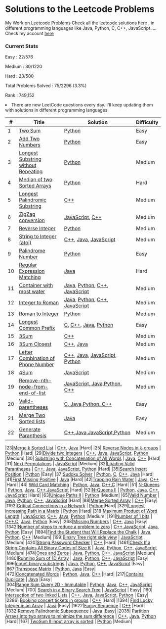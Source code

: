 # Solutions to the Leetcode Problems 
My Work on Leetcode Problems
Check all the leetcode solutions here , in different programming languages like Java, Python, C, C++, JavaScript ....
Check my account [here](https://leetcode.com/monitsharma/)

### Current Stats

Easy : 22/576

Medium : 30/1220

Hard : 23/500

Total Problems Solved : 75/2296 (3.3%)

Rank : 749,152

<li> There are new LeetCode questions every day. I'll keep updating them with solutions in different programming languages
  

| # | Title | Solution | Difficulty |
|---| ----- | -------- | ---------- |
|1|[Two Sum](https://leetcode.com/problems/two-sum/) | [Python](https://github.com/MonitSharma/LeetCode-Solutions/blob/main/twosum.py) |Easy|
|2|[Add Two Numbers](https://leetcode.com/problems/add-two-numbers/) | [Python](https://github.com/MonitSharma/LeetCode-Solutions/blob/main/addtwonumbers.py) |Easy|
|3|[Longest Substring without Repeating](https://leetcode.com/problems/longest-substring-without-repeating-characters/) |  [Python](https://github.com/MonitSharma/LeetCode-Solutions/blob/main/longestsubstringwithoutrepeating.py) |Medium|
|4|[Median of two Sorted Arrays](https://leetcode.com/problems/median-of-two-sorted-arrays/) |  [Python](https://github.com/MonitSharma/LeetCode-Solutions/blob/main/medianoftwosortedarrays.py) |Hard|
|5|[Longest Palindromic Substring](https://leetcode.com/problems/longest-palindromic-substring/) |  [C++](https://github.com/MonitSharma/LeetCode-Solutions/blob/main/longest%20palindromic%20substring.cpp) |Medium|
 |6|[ZigZag conversion](https://leetcode.com/problems/zigzag-conversion/) |   [JavaScript](https://github.com/MonitSharma/LeetCode-Solutions/blob/main/zigzag%20conversion.js), [C++](https://github.com/MonitSharma/LeetCode-Solutions/blob/main/zigzag%20conversion.cpp) |Medium|
 |7|[Reverse Integer](https://leetcode.com/problems/reverse-integer/) | [Python](https://github.com/MonitSharma/LeetCode-Solutions/blob/main/reverseInteger.py) |Medium|
|8|[String to Integer (atoi)](https://leetcode.com/problems/string-to-integer-atoi/) |   [C++](https://github.com/MonitSharma/LeetCode-Solutions/blob/main/string%20to%20integer%20(atoi).cpp), [Java](https://github.com/MonitSharma/LeetCode-Solutions/blob/main/string%20to%20integer%20(atoi).java), [JavaScript](https://github.com/MonitSharma/LeetCode-Solutions/blob/main/string%20to%20integer%20(atoi).js) |Medium|  
 |9|[Palindrome Number](https://leetcode.com/problems/palindrome-number/) |   [Python](https://github.com/MonitSharma/LeetCode-Solutions/blob/main/palindrome.py) |Easy|
|10|[Regular Expression Matching](https://leetcode.com/problems/regular-expression-matching/submissions/) |   [Java](https://github.com/MonitSharma/LeetCode-Solutions/blob/main/regular%20expression%20matching.java) |Hard|
|11|[Container with most water](https://leetcode.com/problems/container-with-most-water/) |   [Java](https://github.com/MonitSharma/LeetCode-Solutions/blob/main/container%20with%20most%20water.java), [Python](https://github.com/MonitSharma/LeetCode-Solutions/blob/main/container%20with%20most%20water.py), [C++](https://github.com/MonitSharma/LeetCode-Solutions/blob/main/container%20with%20most%20water.cpp), [JavaScript](https://github.com/MonitSharma/LeetCode-Solutions/blob/main/container%20with%20most%20water.js) |Medium|
|12|[Integer to Roman](https://leetcode.com/problems/integer-to-roman/) |   [Java](https://github.com/MonitSharma/LeetCode-Solutions/blob/main/integer%20to%20roman.java), [Python](https://github.com/MonitSharma/LeetCode-Solutions/blob/main/integer%20to%20roman.py), [C++](https://github.com/MonitSharma/LeetCode-Solutions/blob/main/integer%20to%20roman.cpp), [JavaScript](https://github.com/MonitSharma/LeetCode-Solutions/blob/main/integer%20to%20roman.js) |Medium|
|13|[Roman to Integer](https://leetcode.com/problems/roman-to-integer) |   [Python](https://github.com/MonitSharma/LeetCode-Solutions/blob/main/roman_to_integer.py) |Medium|
 |14|[Longest Common Prefix](https://leetcode.com/problems/longest-common-prefix/) | [C](https://github.com/MonitSharma/LeetCode-Solutions/blob/main/longest%20common%20prefix.c), [C++](https://github.com/MonitSharma/LeetCode-Solutions/blob/main/longest%20common%20prefix.cpp), [Java](https://github.com/MonitSharma/LeetCode-Solutions/blob/main/longest%20common%20prefix.java), [Python](https://github.com/MonitSharma/LeetCode-Solutions/blob/main/longest%20common%20prefix.py) |Easy|
|15|[3Sum](https://leetcode.com/problems/3sum/) |   [C++](https://github.com/MonitSharma/LeetCode-Solutions/blob/main/3sum.cpp) |Medium|
|16|[3Sum Closest](https://leetcode.com/problems/3sum-closest/) |   [C++](https://github.com/MonitSharma/LeetCode-Solutions/blob/main/3sum%20closest.cpp), [Java](https://github.com/MonitSharma/LeetCode-Solutions/blob/main/3sum%20closest.java) |Medium|
|17|[Letter Combination of Phone Number](https://leetcode.com/problems/letter-combinations-of-a-phone-number/) |   [C++](https://github.com/MonitSharma/LeetCode-Solutions/blob/main/letter%20combination%20of%20a%20phone%20number.cpp), [Java](https://github.com/MonitSharma/LeetCode-Solutions/blob/main/letter%20combination%20of%20a%20phone%20number.java), [JavaScript](https://github.com/MonitSharma/LeetCode-Solutions/blob/main/letter%20combination%20of%20a%20phone%20number.js), [Python](https://github.com/MonitSharma/LeetCode-Solutions/blob/main/letter%20combination%20of%20a%20phone%20number.py) |Medium|
|18|[4Sum](https://leetcode.com/problems/4sum/) |   [JavaScript](https://github.com/MonitSharma/LeetCode-Solutions/blob/main/4sum.js) |Medium|
|19|[Remove-nth-node-from-end-of-list](https://github.com/MonitSharma/LeetCode-Solutions/blob/main/19-remove-nth-node-from-end-of-list/README.md) |   [JavaScript, Java,Python. C++](https://github.com/MonitSharma/LeetCode-Solutions/tree/main/19-remove-nth-node-from-end-of-list) |Medium|
|20|[Valid-parentheses](https://github.com/MonitSharma/LeetCode-Solutions/blob/main/20-valid-parentheses/README.md) |   [C, Java,Python. C++](https://github.com/MonitSharma/LeetCode-Solutions/tree/main/20-valid-parentheses) |Easy|
|21|[Merge Two Sorted lists](https://github.com/MonitSharma/LeetCode-Solutions/blob/main/21-merge-two-sorted-lists/README.md) |   [Java](https://github.com/MonitSharma/LeetCode-Solutions/tree/main/21-merge-two-sorted-lists) |Easy|
|22|[Generate Paranthesis](https://github.com/MonitSharma/LeetCode-Solutions/blob/main/22-generate-parentheses/README.md) |   [C++,Java,JavaScript,Python](https://github.com/MonitSharma/LeetCode-Solutions/tree/main/22-generate-parentheses) |Medium|

|23|[Merge k Sorted List](https://leetcode.com/problems/merge-k-sorted-lists/) |   [C++](https://github.com/MonitSharma/LeetCode-Solutions/blob/main/merge%20k%20sorted%20list.cpp), [Java](https://github.com/MonitSharma/LeetCode-Solutions/blob/main/merge%20k%20sorted%20list.java) |Hard|
|25| [Reverse Nodes in k-groups](https://leetcode.com/problems/reverse-nodes-in-k-group/) | [Python](https://github.com/MonitSharma/LeetCode-Solutions/blob/main/reverse%20nodes%20in%20k%20groups.py) |Hard|
|29|[Divide two Integers](https://leetcode.com/problems/divide-two-integers/) | [C++](https://github.com/MonitSharma/LeetCode-Solutions/blob/main/divide%20two%20integers.cpp), [Java](https://github.com/MonitSharma/LeetCode-Solutions/blob/main/divide%20two%20integers.java), [JavaScript](https://github.com/MonitSharma/LeetCode-Solutions/blob/main/divide%20two%20integers.js), [Python](https://github.com/MonitSharma/LeetCode-Solutions/blob/main/divide%20two%20integers.py) |Medium|
|30| [Substring with Concatenation of All Words](https://leetcode.com/problems/substring-with-concatenation-of-all-words/) | [Java](https://github.com/MonitSharma/LeetCode-Solutions/blob/main/substring%20with%20concatenation%20of%20all%20word.java), [C++](https://github.com/MonitSharma/LeetCode-Solutions/blob/main/substring%20with%20concatenation%20of%20all%20word.cpp) |Hard|
|31| [Next Permutations](https://leetcode.com/problems/next-permutation/) | [JavaScript](https://github.com/MonitSharma/LeetCode-Solutions/blob/main/next%20permutation.js) |Medium|
|32|[Loading Valid Parantheses](https://leetcode.com/problems/longest-valid-parentheses/) | [C++](https://github.com/MonitSharma/LeetCode-Solutions/blob/main/loading_paranthesis.cpp), [Java](https://github.com/MonitSharma/LeetCode-Solutions/blob/main/loading_paranthesis.java), [JavaScript](https://github.com/MonitSharma/LeetCode-Solutions/blob/main/loading_paranthesis.js), [Python](https://github.com/MonitSharma/LeetCode-Solutions/blob/main/loading_paranthesis.py) |Hard|
|35|[Search Insert Position](https://leetcode.com/problems/search-insert-position/) | [Python](https://github.com/MonitSharma/LeetCode-Solutions/blob/main/search_insert_position.py) |Easy|
|37|[Sudoku Solver](https://leetcode.com/problems/sudoku-solver/) | [Python](https://github.com/MonitSharma/LeetCode-Solutions/blob/main/sudoku%20solver.py), [C](https://github.com/MonitSharma/LeetCode-Solutions/blob/main/sudoku%20solver.c), [C++](https://github.com/MonitSharma/LeetCode-Solutions/blob/main/sudoku%20solver.cpp), [Java](https://github.com/MonitSharma/LeetCode-Solutions/blob/main/sudoku%20solver.java) |Hard|
|41|[First Missing Positive](https://leetcode.com/problems/first-missing-positive/) | [Java](https://github.com/MonitSharma/LeetCode-Solutions/blob/main/first%20missing%20positive.java) |Hard|
|42|[Trapping Rain Water](https://leetcode.com/problems/trapping-rain-water/) | [Java](https://github.com/MonitSharma/LeetCode-Solutions/blob/main/trapping%20rainwater.java), [C++](https://github.com/MonitSharma/LeetCode-Solutions/blob/main/trapping%20rainwater.cpp) |Hard|
 |44| [Wild Card Matching](https://leetcode.com/problems/wildcard-matching/) | [Python](https://github.com/MonitSharma/LeetCode-Solutions/blob/main/wildcard%20matching.py), [Java](https://github.com/MonitSharma/LeetCode-Solutions/blob/main/wildcard%20matching.java), [C++](https://github.com/MonitSharma/LeetCode-Solutions/blob/main/wildcard%20matching.cpp),[C](https://github.com/MonitSharma/LeetCode-Solutions/blob/main/wildcard%20matching.c) |Hard|
 |51| [N-Queens](https://leetcode.com/problems/n-queens/) | [Python](https://github.com/MonitSharma/LeetCode-Solutions/blob/main/n-queens.py), [Java](https://github.com/MonitSharma/LeetCode-Solutions/blob/main/n-queens.java), [C++](https://github.com/MonitSharma/LeetCode-Solutions/blob/main/n-queens.cpp),[JavaScript](https://github.com/MonitSharma/LeetCode-Solutions/blob/main/n-queens.js) |Hard|
|52|[N-Queens II](https://leetcode.com/problems/n-queens-ii/) |   [Python](https://github.com/MonitSharma/LeetCode-Solutions/blob/main/n-queens%202.py), [Java](https://github.com/MonitSharma/LeetCode-Solutions/blob/main/n-queens%202.java), [C++](https://github.com/MonitSharma/LeetCode-Solutions/blob/main/n-queens%202.cpp), [JavaScript](https://github.com/MonitSharma/LeetCode-Solutions/blob/main/n-queens%202.js) |Hard| 
|63|[Unique Paths II](https://leetcode.com/problems/unique-paths-ii/) |   [Python](https://github.com/MonitSharma/LeetCode-Solutions/blob/main/unique_paths_2.py) |Medium| 
|65|[Valid Number](https://leetcode.com/problems/valid-number/) |   [Java](https://github.com/MonitSharma/LeetCode-Solutions/blob/main/valid%20number.java), [Python](https://github.com/MonitSharma/LeetCode-Solutions/blob/main/valid%20number.py), [C++](https://github.com/MonitSharma/LeetCode-Solutions/blob/main/valid%20number.cpp), [JavaScript](https://github.com/MonitSharma/LeetCode-Solutions/blob/main/valid%20number.js) |Hard|
|88|[Merge Sorted Array](https://leetcode.com/problems/merge-sorted-array/) |   [C++](https://github.com/MonitSharma/LeetCode-Solutions/blob/main/merge%20sorted%20array.cpp) |Easy|  
|1192|[Critical Connections in a Network](https://leetcode.com/problems/critical-connections-in-a-network/) | [Python](https://github.com/MonitSharma/LeetCode-Solutions/blob/main/critical_connections_in_a_network.py)|Hard|
|329|[Longest Increasing Path in a Matrix](https://leetcode.com/problems/longest-increasing-path-in-a-matrix/) |  [Python](https://github.com/MonitSharma/LeetCode-Solutions/blob/main/longest_increasing_path_in_a_matrix.py) |Hard|
|318|[Maximum Product of Word Length](https://leetcode.com/problems/maximum-product-of-word-lengths/) | [JavaScript](https://github.com/MonitSharma/LeetCode-Solutions/blob/main/maximum%20product%20of%20word%20length.js), [C++](https://github.com/MonitSharma/LeetCode-Solutions/blob/main/maximum%20product%20of%20word%20length.cpp), [Java](https://github.com/MonitSharma/LeetCode-Solutions/blob/main/maximum%20product%20of%20word%20length.java), [Python](https://github.com/MonitSharma/LeetCode-Solutions/blob/main/maximum%20product%20of%20word%20length.py) |Medium|
|191|[Number of 1 bits](https://leetcode.com/problems/number-of-1-bits/) |  [C++](https://github.com/MonitSharma/LeetCode-Solutions/blob/main/number%20of%201%20bits.cpp),[C](https://github.com/MonitSharma/LeetCode-Solutions/blob/main/number%20of%201%20bits.c), [Java](https://github.com/MonitSharma/LeetCode-Solutions/blob/main/number%20of%201%20bits.java), [Python](https://github.com/MonitSharma/LeetCode-Solutions/blob/main/number%20of%201%20bits.py) |Easy|
|268|[Missing Numbers](https://leetcode.com/problems/missing-number/) |  [C++](https://github.com/MonitSharma/LeetCode-Solutions/blob/main/missing%20numbers.cpp), [Java](https://github.com/MonitSharma/LeetCode-Solutions/blob/main/missing%20numbers.java) |Easy|
|1342|[Number of steps to reduce a problem to zero](https://leetcode.com/problems/number-of-steps-to-reduce-a-number-to-zero/) |  [C++](https://github.com/MonitSharma/LeetCode-Solutions/blob/main/number%20of%20steps%20to%20reduce%20a%20problem%20to%20zero.cpp),[JavaScript](https://github.com/MonitSharma/LeetCode-Solutions/blob/main/number%20of%20steps%20to%20reduce%20a%20problem%20to%20zero.js), [Java](https://github.com/MonitSharma/LeetCode-Solutions/blob/main/number%20of%20steps%20to%20reduce%20a%20problem%20to%20zero.java), [Python](https://github.com/MonitSharma/LeetCode-Solutions/blob/main/number%20of%20steps%20to%20reduce%20a%20problem%20to%20zero.py) |Easy|
|1894|[Find the Student that Will Replace the Chalk](https://leetcode.com/problems/find-the-student-that-will-replace-the-chalk/submissions/) |   [Java](https://github.com/MonitSharma/LeetCode-Solutions/blob/main/find%20the%20student%20that%20will%20replace%20the%20chalk.java), [Python](https://github.com/MonitSharma/LeetCode-Solutions/blob/main/find%20the%20student%20that%20will%20replace%20the%20chalk.py), [C++](https://github.com/MonitSharma/LeetCode-Solutions/blob/main/find%20the%20student%20that%20will%20replace%20the%20chalk.cpp) |Medium|
|199|[Binary Tree right side view](https://leetcode.com/problems/binary-tree-right-side-view/) |   [JavaScript](https://github.com/MonitSharma/LeetCode-Solutions/blob/main/binary%20tree%20right%20side%20view.js) |Medium|
|420|[Strong Password Checker](https://leetcode.com/problems/strong-password-checker/) | [C++](https://github.com/MonitSharma/LeetCode-Solutions/blob/main/sttrong%20password%20checker.cpp) |Hard|
|1461|[Check If a String Contains All Binary Codes of Size K](https://leetcode.com/problems/check-if-a-string-contains-all-binary-codes-of-size-k/) |   [Java](https://github.com/MonitSharma/LeetCode-Solutions/blob/main/Check%20If%20a%20String%20Contains%20All%20Binary%20Codes%20of%20Size%20K.java), [Python](https://github.com/MonitSharma/LeetCode-Solutions/blob/main/Check%20If%20a%20String%20Contains%20All%20Binary%20Codes%20of%20Size%20K.py), [C++](https://github.com/MonitSharma/LeetCode-Solutions/blob/main/Check%20If%20a%20String%20Contains%20All%20Binary%20Codes%20of%20Size%20K.cpp), [JavaScript](https://github.com/MonitSharma/LeetCode-Solutions/blob/main/Check%20If%20a%20String%20Contains%20All%20Binary%20Codes%20of%20Size%20K.js) |Medium|
|474|[Ones and Zeros](https://leetcode.com/problems/ones-and-zeroes/) |   [Java](https://github.com/MonitSharma/LeetCode-Solutions/blob/main/ones%20and%20zero.java), [Python](https://github.com/MonitSharma/LeetCode-Solutions/blob/main/ones%20and%20zero.py), [C++](https://github.com/MonitSharma/LeetCode-Solutions/blob/main/ones%20and%20zero.cpp), [JavaScript](https://github.com/MonitSharma/LeetCode-Solutions/blob/main/ones%20and%20zero.js) |Medium|
|1480|[Running Sum of 1D Array](https://leetcode.com/problems/running-sum-of-1d-array/) |   [Java](https://github.com/MonitSharma/LeetCode-Solutions/blob/main/running%20sum%20of%201d%20array.java), [Python](https://github.com/MonitSharma/LeetCode-Solutions/blob/main/running%20sum%20of%201d%20array.py), [C++](https://github.com/MonitSharma/LeetCode-Solutions/blob/main/running%20sum%20of%201d%20array.cpp), [JavaScript](https://github.com/MonitSharma/LeetCode-Solutions/blob/main/running%20sum%20of%201d%20array.js) |Easy|
|696|[count binary substrings](https://leetcode.com/problems/count-binary-substrings/) |   [Java](https://github.com/MonitSharma/LeetCode-Solutions/blob/main/count%20binary%20substrings.java), [Python](https://github.com/MonitSharma/LeetCode-Solutions/blob/main/count%20binary%20substrings.py), [C++](https://github.com/MonitSharma/LeetCode-Solutions/blob/main/count%20binary%20substrings.cppp), [JavaScript](https://github.com/MonitSharma/LeetCode-Solutions/blob/main/count%20binary%20substrings.js) |Easy|
|867|[Transpose Matrix](https://leetcode.com/problems/transpose-matrix/) |   [Python](https://github.com/MonitSharma/LeetCode-Solutions/blob/main/transpose%20matrix.py), [Java](https://github.com/MonitSharma/LeetCode-Solutions/blob/main/transpose%20matrix.java) |Easy|  
|472|[Concatenated Words](https://leetcode.com/problems/concatenated-words/) |   [Python](https://github.com/MonitSharma/LeetCode-Solutions/blob/main/concatenated%20words.py), [Java](https://github.com/MonitSharma/LeetCode-Solutions/blob/main/concatenated%20words.java), [C++](https://github.com/MonitSharma/LeetCode-Solutions/blob/main/concatenated%20words.cpp) |Hard| 
|217|[Contains Duplicate](https://leetcode.com/problems/contains-duplicate/) |  [Java](https://github.com/MonitSharma/LeetCode-Solutions/blob/main/contains%20duplicate.java) |Easy|  
|304|[Range Sum Query 2D - Immutable](https://leetcode.com/problems/range-sum-query-2d-immutable/) |   [Python](https://github.com/MonitSharma/LeetCode-Solutions/blob/main/range%20sum%20query%202D%20-%20immutable.py), [Java](https://github.com/MonitSharma/LeetCode-Solutions/blob/main/range%20sum%20query%202D%20-%20immutable.java), [C++](https://github.com/MonitSharma/LeetCode-Solutions/blob/main/range%20sum%20query%202D%20-%20immutable.cpp), [JavaScript](https://github.com/MonitSharma/LeetCode-Solutions/blob/main/range%20sum%20query%202D%20-%20immutable.js) |Medium| 
|700| [Search in a Binary Search Tree](https://leetcode.com/problems/search-in-a-binary-search-tree/) | [JavaScript](https://github.com/MonitSharma/LeetCode-Solutions/blob/main/search%20in%20a%20binary%20search%20tree.js) | Easy|
|160| [Intersection of two linked Lists](https://leetcode.com/problems/intersection-of-two-linked-lists/) | [C++](https://github.com/MonitSharma/LeetCode-Solutions/blob/main/intersection%20of%20two%20linked%20lists.cpp), [Java](https://github.com/MonitSharma/LeetCode-Solutions/blob/main/intersection%20of%20two%20linked%20lists.java),  [JavaScript](https://github.com/MonitSharma/LeetCode-Solutions/blob/main/intersection%20of%20two%20linked%20lists.js), [Python](https://github.com/MonitSharma/LeetCode-Solutions/blob/main/intersection%20of%20two%20linked%20lists.py) | Easy|
|2286| [Booking concert tickets in groups](https://leetcode.com/problems/booking-concert-tickets-in-groups/) | [C++](https://github.com/MonitSharma/LeetCode-Solutions/blob/main/booking%20concert%20tickets%20in%20groups.cpp) |Hard|
|1394| [ Find Lucky Integer in an Array](https://leetcode.com/problems/find-lucky-integer-in-an-array/) | [Java](https://github.com/MonitSharma/LeetCode-Solutions/blob/main/find%20lucky%20integer%20in%20an%20array.java) |Easy|
|1622|[Fancy Sequence](https://leetcode.com/problems/fancy-sequence/) | [C++](https://github.com/MonitSharma/LeetCode-Solutions/blob/main/fancy%20sequence.cpp) |Hard|
|1332|[Remove Palindromic Subsequence](https://leetcode.com/problems/remove-palindromic-subsequences/) | [Java](https://github.com/MonitSharma/LeetCode-Solutions/blob/main/remove%20palindromic%20subsequence.java) |Easy|
|2035| [Partition Arrays into two arrays to minimize the sum difference](https://leetcode.com/problems/partition-array-into-two-arrays-to-minimize-sum-difference/) | [C++](https://github.com/MonitSharma/LeetCode-Solutions/blob/main/Partition%20Array%20Into%20Two%20Arrays%20to%20Minimize%20Sum%20Difference.cpp), [Java](https://github.com/MonitSharma/LeetCode-Solutions/blob/main/Partition%20array%20into%20two%20arrays%20to%20minimize%20the%20difference.java), [Python](https://github.com/MonitSharma/LeetCode-Solutions/blob/main/Partition%20array%20into%20two%20arrays%20to%20minimize%20the%20difference.py) |Hard|
 |167| [TwoSum II input array is sorted](https://leetcode.com/problems/two-sum-ii-input-array-is-sorted/) | [Python](https://github.com/MonitSharma/LeetCode-Solutions/blob/main/two%20sum%20II%20-%20input%20array%20is%20sorted.py) |Medium|


  
  
 
  
